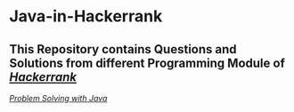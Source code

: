 # Java-in-Hackerrank

## This Repository contains Questions and Solutions from different Programming Module of [*Hackerrank*](https://www.hackerrank.com/dashboard)

[*Problem Solving with Java*](https://www.hackerrank.com/domains/java)
